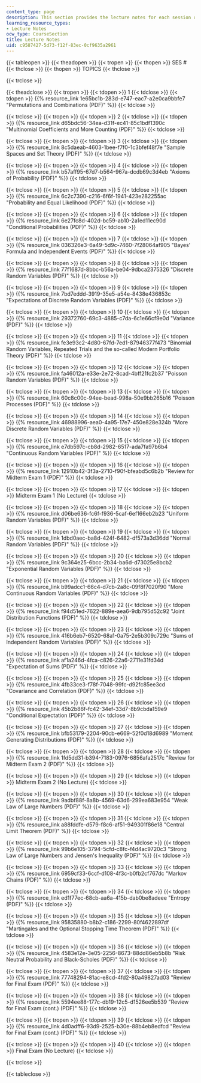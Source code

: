 ```yaml
---
content_type: page
description: This section provides the lecture notes for each session of the course.
learning_resource_types:
- Lecture Notes
ocw_type: CourseSection
title: Lecture Notes
uid: c9587427-5d73-f12f-83ec-0cf9635a2961
---
```


{{< tableopen >}}
{{< theadopen >}}
{{< tropen >}}
{{< thopen >}}
SES #
{{< thclose >}}
{{< thopen >}}
TOPICS
{{< thclose >}}

{{< trclose >}}

{{< theadclose >}}
{{< tropen >}}
{{< tdopen >}}
1
{{< tdclose >}}
{{< tdopen >}}
{{% resource_link 1e65bc1b-283d-e747-eac7-a2e0ca9bbfe7 "Permutations and Combinations (PDF)" %}}
{{< tdclose >}}

{{< trclose >}}
{{< tropen >}}
{{< tdopen >}}
2
{{< tdclose >}}
{{< tdopen >}}
{{% resource_link d65bdc56-34ea-d31f-ec41-85c1bdf1390c "Multinomial Coefficients and More Counting (PDF)" %}}
{{< tdclose >}}

{{< trclose >}}
{{< tropen >}}
{{< tdopen >}}
3
{{< tdclose >}}
{{< tdopen >}}
{{% resource_link 8c5daeab-4603-1bee-f7f0-1c3bfef48f7e "Sample Spaces and Set Theory (PDF)" %}}
{{< tdclose >}}

{{< trclose >}}
{{< tropen >}}
{{< tdopen >}}
4
{{< tdclose >}}
{{< tdopen >}}
{{% resource_link b57aff95-67d7-b564-967a-dcdb69c3d4eb "Axioms of Probability (PDF)" %}}
{{< tdclose >}}

{{< trclose >}}
{{< tropen >}}
{{< tdopen >}}
5
{{< tdclose >}}
{{< tdopen >}}
{{% resource_link 6c2c7390-c216-6f6f-1941-423e282255ac "Probability and Equal Likelihood (PDF)" %}}
{{< tdclose >}}

{{< trclose >}}
{{< tropen >}}
{{< tdopen >}}
6
{{< tdclose >}}
{{< tdopen >}}
{{% resource_link 6e27fc8d-402d-bc59-ab10-2a1ed11ec90d "Conditional Probabilities (PDF)" %}}
{{< tdclose >}}

{{< trclose >}}
{{< tropen >}}
{{< tdopen >}}
7
{{< tdclose >}}
{{< tdopen >}}
{{% resource_link 036326e3-6a49-5d9c-7460-7f28064af905 "Bayes' Formula and Independent Events (PDF)" %}}
{{< tdclose >}}

{{< trclose >}}
{{< tropen >}}
{{< tdopen >}}
8
{{< tdclose >}}
{{< tdopen >}}
{{% resource_link 77f1687d-8bbc-b56a-be04-9dbca2375326 "Discrete Random Variables (PDF)" %}}
{{< tdclose >}}

{{< trclose >}}
{{< tropen >}}
{{< tdopen >}}
9
{{< tdclose >}}
{{< tdopen >}}
{{% resource_link 7bd7eddd-3919-35e5-a54e-8438e436853c "Expectations of Discrete Random Variables (PDF)" %}}
{{< tdclose >}}

{{< trclose >}}
{{< tropen >}}
{{< tdopen >}}
10
{{< tdclose >}}
{{< tdopen >}}
{{% resource_link 29372760-69c3-4885-c7da-6c1e66cf9e0d "Variance (PDF)" %}}
{{< tdclose >}}

{{< trclose >}}
{{< tropen >}}
{{< tdopen >}}
11
{{< tdclose >}}
{{< tdopen >}}
{{% resource_link fe3e93c2-4d80-67fd-7ed1-87946377f473 "Binomial Random Variables, Repeated Trials and the so-called Modern Portfolio Theory (PDF)" %}}
{{< tdclose >}}

{{< trclose >}}
{{< tropen >}}
{{< tdopen >}}
12
{{< tdclose >}}
{{< tdopen >}}
{{% resource_link fa46012a-e33e-2e72-8cad-4bff21fc2b37 "Poisson Random Variables (PDF)" %}}
{{< tdclose >}}

{{< trclose >}}
{{< tropen >}}
{{< tdopen >}}
13
{{< tdclose >}}
{{< tdopen >}}
{{% resource_link 60c8c00c-94ee-bead-998a-50e9bb265b16 "Poisson Processes (PDF)" %}}
{{< tdclose >}}

{{< trclose >}}
{{< tropen >}}
{{< tdopen >}}
14
{{< tdclose >}}
{{< tdopen >}}
{{% resource_link 46988996-aea0-4a95-17e7-450e828e324b "More Discrete Random Variables (PDF)" %}}
{{< tdclose >}}

{{< trclose >}}
{{< tropen >}}
{{< tdopen >}}
15
{{< tdclose >}}
{{< tdopen >}}
{{% resource_link e7db597c-cb8d-2982-6517-ada7fa97b6b4 "Continuous Random Variables (PDF)" %}}
{{< tdclose >}}

{{< trclose >}}
{{< tropen >}}
{{< tdopen >}}
16
{{< tdclose >}}
{{< tdopen >}}
{{% resource_link 12910b42-3f3a-2710-f90f-bfeabd5c6b2b "Review for Midterm Exam 1 (PDF)" %}}
{{< tdclose >}}

{{< trclose >}}
{{< tropen >}}
{{< tdopen >}}
17
{{< tdclose >}}
{{< tdopen >}}
Midterm Exam 1 (No Lecture)
{{< tdclose >}}

{{< trclose >}}
{{< tropen >}}
{{< tdopen >}}
18
{{< tdclose >}}
{{< tdopen >}}
{{% resource_link d06be636-fc6f-f936-5caf-6ef166eb2b23 "Uniform Random Variables (PDF)" %}}
{{< tdclose >}}

{{< trclose >}}
{{< tropen >}}
{{< tdopen >}}
19
{{< tdclose >}}
{{< tdopen >}}
{{% resource_link 1dbd0aec-ba8d-424f-6482-df573a3d36dd "Normal Random Variables (PDF)" %}}
{{< tdclose >}}

{{< trclose >}}
{{< tropen >}}
{{< tdopen >}}
20
{{< tdclose >}}
{{< tdopen >}}
{{% resource_link 9c364e25-6bcc-2b34-ba6d-d73025e8bcb2 "Exponential Random Variables (PDF)" %}}
{{< tdclose >}}

{{< trclose >}}
{{< tropen >}}
{{< tdopen >}}
21
{{< tdclose >}}
{{< tdopen >}}
{{% resource_link b99adcc1-66c4-d7cb-2a8c-09f8f7020f90 "More Continuous Random Variables (PDF)" %}}
{{< tdclose >}}

{{< trclose >}}
{{< tropen >}}
{{< tdopen >}}
22
{{< tdclose >}}
{{< tdopen >}}
{{% resource_link f94d51ed-7622-889e-aea6-9db795d52c92 "Joint Distribution Functions (PDF)" %}}
{{< tdclose >}}

{{< trclose >}}
{{< tropen >}}
{{< tdopen >}}
23
{{< tdclose >}}
{{< tdopen >}}
{{% resource_link 416b6eb7-6520-68a1-0a75-2e5b309c729c "Sums of Independent Random Variables (PDF)" %}}
{{< tdclose >}}

{{< trclose >}}
{{< tropen >}}
{{< tdopen >}}
24
{{< tdclose >}}
{{< tdopen >}}
{{% resource_link af1a246d-4fca-c826-22a6-2711e31fd34d "Expectation of Sums (PDF)" %}}
{{< tdclose >}}

{{< trclose >}}
{{< tropen >}}
{{< tdopen >}}
25
{{< tdclose >}}
{{< tdopen >}}
{{% resource_link 4fb33ce3-f78f-7048-99fc-d92fc85ee3cd "Covariance and Correlation (PDF)" %}}
{{< tdclose >}}

{{< trclose >}}
{{< tropen >}}
{{< tdopen >}}
26
{{< tdclose >}}
{{< tdopen >}}
{{% resource_link 45b2b86f-fc42-34ef-33d7-8b9cbda159e9 "Conditional Expectation (PDF)" %}}
{{< tdclose >}}

{{< trclose >}}
{{< tropen >}}
{{< tdopen >}}
27
{{< tdclose >}}
{{< tdopen >}}
{{% resource_link bfb53179-2204-90cb-e669-52f0d18d6989 "Moment Generating Distributions (PDF)" %}}
{{< tdclose >}}

{{< trclose >}}
{{< tropen >}}
{{< tdopen >}}
28
{{< tdclose >}}
{{< tdopen >}}
{{% resource_link 1fd5dd31-b394-7183-0976-6856afa2517c "Review for Midterm Exam 2 (PDF)" %}}
{{< tdclose >}}

{{< trclose >}}
{{< tropen >}}
{{< tdopen >}}
29
{{< tdclose >}}
{{< tdopen >}}
Midterm Exam 2 (No Lecture)
{{< tdclose >}}

{{< trclose >}}
{{< tropen >}}
{{< tdopen >}}
30
{{< tdclose >}}
{{< tdopen >}}
{{% resource_link 9adbf88f-8a8b-4569-63d6-299ea683e954 "Weak Law of Large Numbers (PDF)" %}}
{{< tdclose >}}

{{< trclose >}}
{{< tropen >}}
{{< tdopen >}}
31
{{< tdclose >}}
{{< tdopen >}}
{{% resource_link a88fddfe-d579-f8c6-af51-949301f86e18 "Central Limit Theorem (PDF)" %}}
{{< tdclose >}}

{{< trclose >}}
{{< tropen >}}
{{< tdopen >}}
32
{{< tdclose >}}
{{< tdopen >}}
{{% resource_link 99b6e105-3794-5cfd-c8fc-f4d4ac9720c3 "Strong Law of Large Numbers and Jensen's Inequality (PDF)" %}}
{{< tdclose >}}

{{< trclose >}}
{{< tropen >}}
{{< tdopen >}}
33
{{< tdclose >}}
{{< tdopen >}}
{{% resource_link 6959cf33-6ccf-d108-4f3c-b0fb2cf767dc "Markov Chains (PDF)" %}}
{{< tdclose >}}

{{< trclose >}}
{{< tropen >}}
{{< tdopen >}}
34
{{< tdclose >}}
{{< tdopen >}}
{{% resource_link ed1f77ec-68cb-aa6a-415b-dab0be8adeee "Entropy (PDF)" %}}
{{< tdclose >}}

{{< trclose >}}
{{< tropen >}}
{{< tdopen >}}
35
{{< tdclose >}}
{{< tdopen >}}
{{% resource_link 95835880-b8b2-c186-2299-80f4622897df "Martingales and the Optional Stopping Time Theorem (PDF)" %}}
{{< tdclose >}}

{{< trclose >}}
{{< tropen >}}
{{< tdopen >}}
36
{{< tdclose >}}
{{< tdopen >}}
{{% resource_link 4583e12e-3e05-2256-8673-88dd86eb5b8b "Risk Neutral Probability and Black-Scholes (PDF)" %}}
{{< tdclose >}}

{{< trclose >}}
{{< tropen >}}
{{< tdopen >}}
37
{{< tdclose >}}
{{< tdopen >}}
{{% resource_link 77748294-81ac-e8cd-4fd2-80a49827ad03 "Review for Final Exam (PDF)" %}}
{{< tdclose >}}

{{< trclose >}}
{{< tropen >}}
{{< tdopen >}}
38
{{< tdclose >}}
{{< tdopen >}}
{{% resource_link 5594ee88-177c-db19-12c5-d1526ee5b539 "Review for Final Exam (cont.) (PDF)" %}}
{{< tdclose >}}

{{< trclose >}}
{{< tropen >}}
{{< tdopen >}}
39
{{< tdclose >}}
{{< tdopen >}}
{{% resource_link 4d0adff6-93d9-2525-b30e-88b4eb8edfcd "Review for Final Exam (cont.) (PDF)" %}}
{{< tdclose >}}

{{< trclose >}}
{{< tropen >}}
{{< tdopen >}}
40
{{< tdclose >}}
{{< tdopen >}}
Final Exam (No Lecture)
{{< tdclose >}}

{{< trclose >}}

{{< tableclose >}}